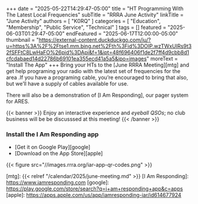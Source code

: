 +++
date = "2025-05-22T14:29:47-05:00"
title = "HT Programming With The Latest Local Frequencies" 
subTitle = "RRRA June Activity"
linkTitle = "June Activity"
authors = [ "K0RQ" ]
categories = [ "Education", "Membership", "Public Service", "Technical" ]
tags = []
featured = "2025-06-03T01:29:47-05:00"
endFeatured = "2025-06-17T12:00:00-05:00"
thumbnail = "https://external-content.duckduckgo.com/iu/?u=https%3A%2F%2Ftse1.mm.bing.net%2Fth%3Fid%3DOIP.wzTWxUIRs9t32fSFFtC8LwHaFO%26pid%3DApi&f=1&ipt=48f696406f1de2f7ff4d9cbb8d1cfcdabaed14d22786b69101ea355ecd41a5a5&ipo=images"
moreText = "Install The App"
+++
Bring your HTs to the [June RRRA Meeting][mtg] and get help programing
your radio with the latest set of frequencies for the area .If you have
a programing cable, you’re encouraged to bring that also, but we’ll
have a supply of cables available for use.

There  will also be a demonstration of [I Am Responding], our pager system for ARES.

{{< banner >}}
Enjoy an interactive experience and *eyeball QSOs*; no club business
will be be discusssed at this meeting!
{{< /banner >}}
<!--more-->

### Install the I Am Responding app

* [Get it on Google Play][google]
* [Download on the App Store][apple]

{{< figure src="//images.rrra.org/iar-app-qr-codes.png" >}}

[mtg]: {{< relref "/calendar/2025/june-meeting.md" >}}
[I Am Responding]: https://www.iamresponding.com
[google]: https://play.google.com/store/search?q=i+am+responding+app&c=apps
[apple]: https://apps.apple.com/us/app/iamresponding-iar/id614677924


